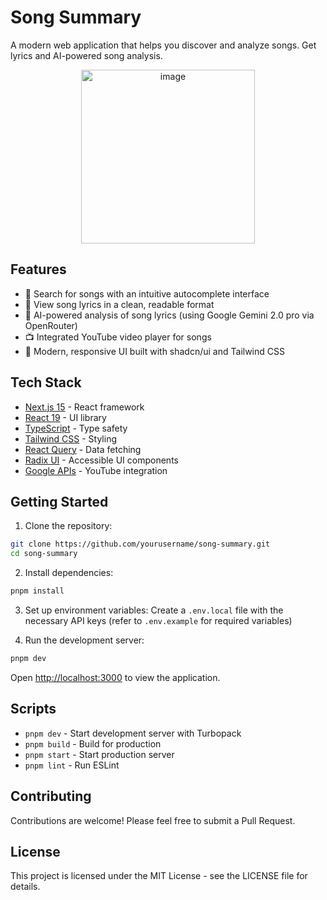 # Song Summary

A modern web application that helps you discover and analyze songs. Get lyrics and AI-powered song analysis.

<p align="center">
   <img width="278" alt="image" src="https://github.com/user-attachments/assets/15de9c71-ce13-41b5-a827-a80bd14617a8" />
</p>

## Features

- 🎵 Search for songs with an intuitive autocomplete interface
- 📝 View song lyrics in a clean, readable format
- 🤖 AI-powered analysis of song lyrics (using Google Gemini 2.0 pro via OpenRouter)
- 📺 Integrated YouTube video player for songs
- 💅 Modern, responsive UI built with shadcn/ui and Tailwind CSS

## Tech Stack

- [Next.js 15](https://nextjs.org/) - React framework
- [React 19](https://react.dev/) - UI library
- [TypeScript](https://www.typescriptlang.org/) - Type safety
- [Tailwind CSS](https://tailwindcss.com/) - Styling
- [React Query](https://tanstack.com/query/latest) - Data fetching
- [Radix UI](https://www.radix-ui.com/) - Accessible UI components
- [Google APIs](https://github.com/googleapis/google-api-nodejs-client) - YouTube integration

## Getting Started

1. Clone the repository:

```bash
git clone https://github.com/yourusername/song-summary.git
cd song-summary
```

2. Install dependencies:

```bash
pnpm install
```

3. Set up environment variables:
   Create a `.env.local` file with the necessary API keys (refer to `.env.example` for required variables)

4. Run the development server:

```bash
pnpm dev
```

Open [http://localhost:3000](http://localhost:3000) to view the application.

## Scripts

- `pnpm dev` - Start development server with Turbopack
- `pnpm build` - Build for production
- `pnpm start` - Start production server
- `pnpm lint` - Run ESLint

## Contributing

Contributions are welcome! Please feel free to submit a Pull Request.

## License

This project is licensed under the MIT License - see the LICENSE file for details.
